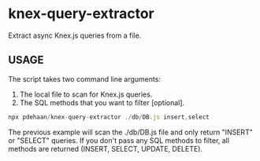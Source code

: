 # knex-query-extractor

Extract async Knex.js queries from a file.

## USAGE

The script takes two command line arguments:
1. The local file to scan for Knex.js queries.
1. The SQL methods that you want to filter [optional].

```js
npx pdehaan/knex-query-extractor ./db/DB.js insert,select
```

The previous example will scan the ./db/DB.js file and only return "INSERT" or "SELECT" queries. If you don't pass any SQL methods to filter, all methods are returned (INSERT, SELECT, UPDATE, DELETE).
